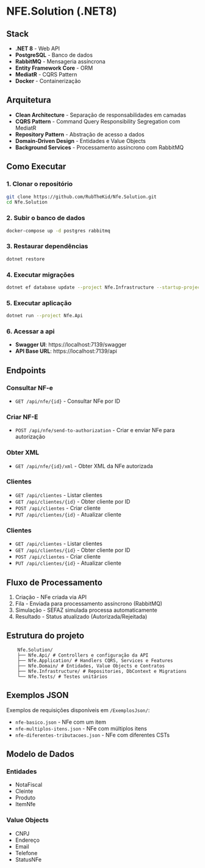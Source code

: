 ﻿# NFE.Solution (.NET8)

## Stack

- **.NET 8** - Web API
- **PostgreSQL** - Banco de dados
- **RabbitMQ** - Mensageria assíncrona
- **Entity Framework Core** - ORM
- **MediatR** - CQRS Pattern
- **Docker** - Containerização

## Arquitetura

- **Clean Architecture** - Separação de responsabilidades em camadas
- **CQRS Pattern** - Command Query Responsibility Segregation com MediatR
- **Repository Pattern** - Abstração de acesso a dados
- **Domain-Driven Design** - Entidades e Value Objects
- **Background Services** - Processamento assíncrono com RabbitMQ


## Como Executar

### 1. Clonar o repositório
```bash
git clone https://github.com/RubTheKid/Nfe.Solution.git
cd Nfe.Solution
```

### 2. Subir o banco de dados
```bash
docker-compose up -d postgres rabbitmq
```

### 3. Restaurar dependências
```bash
dotnet restore
```

### 4. Executar migrações
```bash
dotnet ef database update --project Nfe.Infrastructure --startup-project Nfe.Api
```

### 5. Executar aplicação
```bash
dotnet run --project Nfe.Api
```

### 6. Acessar a api
- **Swagger UI**: https://localhost:7139/swagger
- **API Base URL**: https://localhost:7139/api


## Endpoints

### Consultar NF-e
- `GET /api/nfe/{id}` - Consultar NFe por ID

### Criar NF-E
- `POST /api/nfe/send-to-authorization` - Criar e enviar NFe para autorização

### Obter XML
- `GET /api/nfe/{id}/xml` - Obter XML da NFe autorizada

### Clientes
- `GET /api/clientes` - Listar clientes
- `GET /api/clientes/{id}` - Obter cliente por ID
- `POST /api/clientes` - Criar cliente
- `PUT /api/clientes/{id}` - Atualizar cliente


### Clientes
- `GET /api/clientes` - Listar clientes
- `GET /api/clientes/{id}` - Obter cliente por ID
- `POST /api/clientes` - Criar cliente
- `PUT /api/clientes/{id}` - Atualizar cliente

## Fluxo de Processamento

1. Criação - NFe criada via API
2. Fila - Enviada para processamento assíncrono (RabbitMQ)
3. Simulação - SEFAZ simulada processa automaticamente
4. Resultado - Status atualizado (Autorizada/Rejeitada)

## Estrutura do projeto
```
	Nfe.Solution/
	├── Nfe.Api/ # Controllers e configuração da API
	├── Nfe.Application/ # Handlers CQRS, Services e Features
	├── Nfe.Domain/ # Entidades, Value Objects e Contratos
	├── Nfe.Infrastructure/ # Repositories, DbContext e Migrations
	└── Nfe.Tests/ # Testes unitários
```

## Exemplos JSON

Exemplos de requisições disponíveis em `/ExemplosJson/`:
- `nfe-basico.json` - NFe com um item
- `nfe-multiplos-itens.json` - NFe com múltiplos itens
- `nfe-diferentes-tributacoes.json` - NFe com diferentes CSTs

## Modelo de Dados

### Entidades

- NotaFiscal
- Cleinte
- Produto
- ItemNfe

### Value Objects
- CNPJ
- Endereço
- Email
- Telefone
- StatusNFe